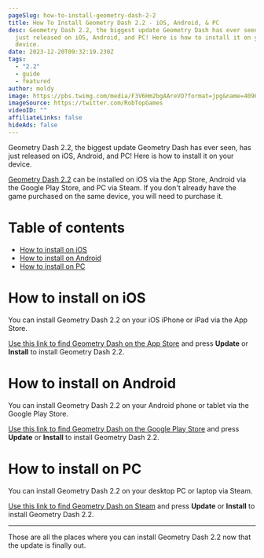 ```yaml
---
pageSlug: how-to-install-geometry-dash-2-2
title: How To Install Geometry Dash 2.2 - iOS, Android, & PC
desc: Geometry Dash 2.2, the biggest update Geometry Dash has ever seen, has
  just released on iOS, Android, and PC! Here is how to install it on your
  device.
date: 2023-12-20T09:32:19.230Z
tags:
  - "2.2"
  - guide
  - featured
author: moldy
image: https://pbs.twimg.com/media/F3V6Hm2bgAAreVO?format=jpg&name=4096x4096
imageSource: https://twitter.com/RobTopGames
videoID: ""
affiliateLinks: false
hideAds: false
---
```

Geometry Dash 2.2, the biggest update Geometry Dash has ever seen, has just released on iOS, Android, and PC! Here is how to install it on your device.

[Geometry Dash 2.2](/categories/2.2/) can be installed on iOS via the App Store, Android via the Google Play Store, and PC via Steam. If you don't already have the game purchased on the same device, you will need to purchase it.

# Table of contents

- [How to install on iOS](#how-to-install-on-ios)
- [How to install on Android](#how-to-install-on-android)
- [How to install on PC](#how-to-install-on-pc)

# How to install on iOS

You can install Geometry Dash 2.2 on your iOS iPhone or iPad via the App Store.

[Use this link to find Geometry Dash on the App Store](https://apps.apple.com/app/geometry-dash/id625334537) and press **Update** or **Install** to install Geometry Dash 2.2.

# How to install on Android

You can install Geometry Dash 2.2 on your Android phone or tablet via the Google Play Store.

[Use this link to find Geometry Dash on the Google Play Store](https://play.google.com/store/apps/details?id=com.robtopx.geometryjump) and press **Update** or **Install** to install Geometry Dash 2.2.

# How to install on PC

You can install Geometry Dash 2.2 on your desktop PC or laptop via Steam.

[Use this link to find Geometry Dash on Steam](https://store.steampowered.com/app/322170/Geometry_Dash/) and press **Update** or **Install** to install Geometry Dash 2.2.

---

Those are all the places where you can install Geometry Dash 2.2 now that the update is finally out.